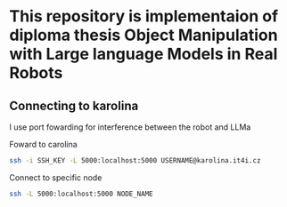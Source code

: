 # This repository is implementaion of diploma thesis Object Manipulation with Large language Models in Real Robots


## Connecting to karolina

I use port fowarding for interference between the robot and LLMa

Foward to carolina 
```bash
ssh -i SSH_KEY -L 5000:localhost:5000 USERNAME@karolina.it4i.cz
```

Connect to specific node
```bash
ssh -L 5000:localhost:5000 NODE_NAME 
```

